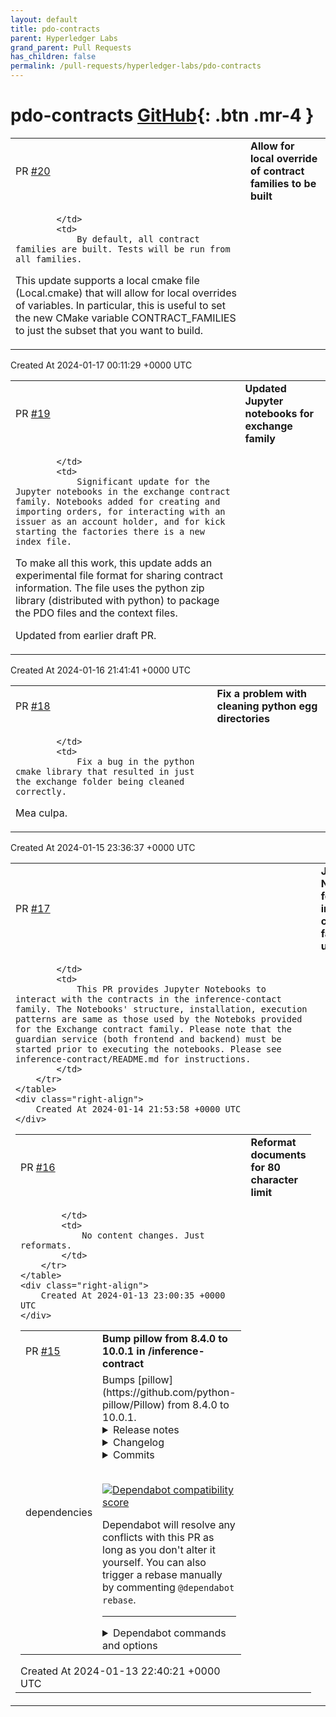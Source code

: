 ```yaml
---
layout: default
title: pdo-contracts
parent: Hyperledger Labs
grand_parent: Pull Requests
has_children: false
permalink: /pull-requests/hyperledger-labs/pdo-contracts
---
```


# pdo-contracts <span class="fs-3 right-align">[GitHub](https://github.com/hyperledger-labs/pdo-contracts){: .btn .mr-4 }</span>


<div>
    <table>
        <tr>
            <td>
                PR <a href="https://github.com/hyperledger-labs/pdo-contracts/pull/20" class=".btn">#20</a>
            </td>
            <td>
                <b>
                    Allow for local override of contract families to be built
                </b>
            </td>
        </tr>
        <tr>
            <td>
                
            </td>
            <td>
                By default, all contract families are built. Tests will be run from all families.

This update supports a local cmake file (Local.cmake) that will allow for local overrides of variables. In particular, this is useful to set the new CMake variable CONTRACT_FAMILIES to just the subset that you want to build.
            </td>
        </tr>
    </table>
    <div class="right-align">
        Created At 2024-01-17 00:11:29 +0000 UTC
    </div>
</div>

<div>
    <table>
        <tr>
            <td>
                PR <a href="https://github.com/hyperledger-labs/pdo-contracts/pull/19" class=".btn">#19</a>
            </td>
            <td>
                <b>
                    Updated Jupyter notebooks for exchange family 
                </b>
            </td>
        </tr>
        <tr>
            <td>
                
            </td>
            <td>
                Significant update for the Jupyter notebooks in the exchange contract family. Notebooks added for creating and importing orders, for interacting with an issuer as an account holder, and for kick starting the factories there is a new index file.

To make all this work, this update adds an experimental file format for sharing contract information. The file uses the python zip library (distributed with python) to package the PDO files and the context files. 

Updated from earlier draft PR.
            </td>
        </tr>
    </table>
    <div class="right-align">
        Created At 2024-01-16 21:41:41 +0000 UTC
    </div>
</div>

<div>
    <table>
        <tr>
            <td>
                PR <a href="https://github.com/hyperledger-labs/pdo-contracts/pull/18" class=".btn">#18</a>
            </td>
            <td>
                <b>
                    Fix a problem with cleaning python egg directories
                </b>
            </td>
        </tr>
        <tr>
            <td>
                
            </td>
            <td>
                Fix a bug in the python cmake library that resulted in just the exchange folder being cleaned correctly.

Mea culpa.
            </td>
        </tr>
    </table>
    <div class="right-align">
        Created At 2024-01-15 23:36:37 +0000 UTC
    </div>
</div>

<div>
    <table>
        <tr>
            <td>
                PR <a href="https://github.com/hyperledger-labs/pdo-contracts/pull/17" class=".btn">#17</a>
            </td>
            <td>
                <b>
                    Jupyter Notebooks for the inference-contact family use-case
                </b>
            </td>
        </tr>
        <tr>
            <td>
                
            </td>
            <td>
                This PR provides Jupyter Notebooks to interact with the contracts in the inference-contact family. The Notebooks' structure, installation, execution patterns are same as those used by the Noteboks provided for the Exchange contract family. Please note that the guardian service (both frontend and backend) must be started prior to executing the notebooks. Please see inference-contract/README.md for instructions. 
            </td>
        </tr>
    </table>
    <div class="right-align">
        Created At 2024-01-14 21:53:58 +0000 UTC
    </div>
</div>

<div>
    <table>
        <tr>
            <td>
                PR <a href="https://github.com/hyperledger-labs/pdo-contracts/pull/16" class=".btn">#16</a>
            </td>
            <td>
                <b>
                    Reformat documents for 80 character limit
                </b>
            </td>
        </tr>
        <tr>
            <td>
                
            </td>
            <td>
                No content changes. Just reformats.
            </td>
        </tr>
    </table>
    <div class="right-align">
        Created At 2024-01-13 23:00:35 +0000 UTC
    </div>
</div>

<div>
    <table>
        <tr>
            <td>
                PR <a href="https://github.com/hyperledger-labs/pdo-contracts/pull/15" class=".btn">#15</a>
            </td>
            <td>
                <b>
                    Bump pillow from 8.4.0 to 10.0.1 in /inference-contract
                </b>
            </td>
        </tr>
        <tr>
            <td>
                <span class="chip">dependencies</span>
            </td>
            <td>
                Bumps [pillow](https://github.com/python-pillow/Pillow) from 8.4.0 to 10.0.1.
<details>
<summary>Release notes</summary>
<p><em>Sourced from <a href="https://github.com/python-pillow/Pillow/releases">pillow's releases</a>.</em></p>
<blockquote>
<h2>10.0.1</h2>
<p><a href="https://pillow.readthedocs.io/en/stable/releasenotes/10.0.1.html">https://pillow.readthedocs.io/en/stable/releasenotes/10.0.1.html</a></p>
<h2>Changes</h2>
<ul>
<li>Updated libwebp to 1.3.2 <a href="https://redirect.github.com/python-pillow/Pillow/issues/7395">#7395</a> [<a href="https://github.com/radarhere"><code>@​radarhere</code></a>]</li>
<li>Updated zlib to 1.3 <a href="https://redirect.github.com/python-pillow/Pillow/issues/7344">#7344</a> [<a href="https://github.com/radarhere"><code>@​radarhere</code></a>]</li>
</ul>
<h2>10.0.0</h2>
<p><a href="https://pillow.readthedocs.io/en/stable/releasenotes/10.0.0.html">https://pillow.readthedocs.io/en/stable/releasenotes/10.0.0.html</a></p>
<h2>Changes</h2>
<ul>
<li>Fixed deallocating mask images <a href="https://redirect.github.com/python-pillow/Pillow/issues/7246">#7246</a> [<a href="https://github.com/radarhere"><code>@​radarhere</code></a>]</li>
<li>Added ImageFont.MAX_STRING_LENGTH <a href="https://redirect.github.com/python-pillow/Pillow/issues/7244">#7244</a> [<a href="https://github.com/radarhere"><code>@​radarhere</code></a>]</li>
<li>Fix Windows build with pyproject.toml <a href="https://redirect.github.com/python-pillow/Pillow/issues/7230">#7230</a> [<a href="https://github.com/nulano"><code>@​nulano</code></a>]</li>
<li>Do not close provided file handles with libtiff <a href="https://redirect.github.com/python-pillow/Pillow/issues/7199">#7199</a> [<a href="https://github.com/radarhere"><code>@​radarhere</code></a>]</li>
<li>Convert to HSV if mode is HSV in getcolor() <a href="https://redirect.github.com/python-pillow/Pillow/issues/7226">#7226</a> [<a href="https://github.com/radarhere"><code>@​radarhere</code></a>]</li>
<li>Added alpha_only argument to getbbox() <a href="https://redirect.github.com/python-pillow/Pillow/issues/7123">#7123</a> [<a href="https://github.com/radarhere"><code>@​radarhere</code></a>]</li>
<li>Prioritise speed in <em>repr_png</em> <a href="https://redirect.github.com/python-pillow/Pillow/issues/7242">#7242</a> [<a href="https://github.com/radarhere"><code>@​radarhere</code></a>]</li>
<li>Limit size even if one dimension is zero in decompression bomb check <a href="https://redirect.github.com/python-pillow/Pillow/issues/7235">#7235</a> [<a href="https://github.com/radarhere"><code>@​radarhere</code></a>]</li>
<li>Restored 32-bit support <a href="https://redirect.github.com/python-pillow/Pillow/issues/7234">#7234</a> [<a href="https://github.com/radarhere"><code>@​radarhere</code></a>]</li>
<li>Removed deleted file from codecov.yml and increased coverage threshold <a href="https://redirect.github.com/python-pillow/Pillow/issues/7232">#7232</a> [<a href="https://github.com/radarhere"><code>@​radarhere</code></a>]</li>
<li>Removed support for 32-bit <a href="https://redirect.github.com/python-pillow/Pillow/issues/7228">#7228</a> [<a href="https://github.com/radarhere"><code>@​radarhere</code></a>]</li>
<li>Use --config-settings instead of deprecated --global-option <a href="https://redirect.github.com/python-pillow/Pillow/issues/7171">#7171</a> [<a href="https://github.com/radarhere"><code>@​radarhere</code></a>]</li>
<li>Better C integer definitions <a href="https://redirect.github.com/python-pillow/Pillow/issues/6645">#6645</a> [<a href="https://github.com/Yay295"><code>@​Yay295</code></a>]</li>
<li>Fixed finding dependencies on Cygwin <a href="https://redirect.github.com/python-pillow/Pillow/issues/7175">#7175</a> [<a href="https://github.com/radarhere"><code>@​radarhere</code></a>]</li>
<li>Improved checks in font_render <a href="https://redirect.github.com/python-pillow/Pillow/issues/7218">#7218</a> [<a href="https://github.com/radarhere"><code>@​radarhere</code></a>]</li>
<li>Change <code>grabclipboard()</code> to use PNG compression on macOS <a href="https://redirect.github.com/python-pillow/Pillow/issues/7219">#7219</a> [<a href="https://github.com/abey79"><code>@​abey79</code></a>]</li>
<li>Added PyPy 3.10 and removed PyPy 3.8 <a href="https://redirect.github.com/python-pillow/Pillow/issues/7216">#7216</a> [<a href="https://github.com/radarhere"><code>@​radarhere</code></a>]</li>
<li>Added in_place argument to ImageOps.exif_transpose() <a href="https://redirect.github.com/python-pillow/Pillow/issues/7092">#7092</a> [<a href="https://github.com/radarhere"><code>@​radarhere</code></a>]</li>
<li>Corrected error code <a href="https://redirect.github.com/python-pillow/Pillow/issues/7177">#7177</a> [<a href="https://github.com/radarhere"><code>@​radarhere</code></a>]</li>
<li>Use &quot;not in&quot; <a href="https://redirect.github.com/python-pillow/Pillow/issues/7174">#7174</a> [<a href="https://github.com/radarhere"><code>@​radarhere</code></a>]</li>
<li>Only call text_layout once in getmask2 <a href="https://redirect.github.com/python-pillow/Pillow/issues/7206">#7206</a> [<a href="https://github.com/radarhere"><code>@​radarhere</code></a>]</li>
<li>Fixed calling putpalette() on L and LA images before load() <a href="https://redirect.github.com/python-pillow/Pillow/issues/7187">#7187</a> [<a href="https://github.com/radarhere"><code>@​radarhere</code></a>]</li>
<li>Removed unused INT64 definition <a href="https://redirect.github.com/python-pillow/Pillow/issues/7180">#7180</a> [<a href="https://github.com/radarhere"><code>@​radarhere</code></a>]</li>
<li>Updated xz to 5.4.3 <a href="https://redirect.github.com/python-pillow/Pillow/issues/7136">#7136</a> [<a href="https://github.com/radarhere"><code>@​radarhere</code></a>]</li>
<li>Fixed saving TIFF multiframe images with LONG8 tag types <a href="https://redirect.github.com/python-pillow/Pillow/issues/7078">#7078</a> [<a href="https://github.com/radarhere"><code>@​radarhere</code></a>]</li>
<li>Do not set size unnecessarily if image fails to open <a href="https://redirect.github.com/python-pillow/Pillow/issues/7056">#7056</a> [<a href="https://github.com/radarhere"><code>@​radarhere</code></a>]</li>
<li>Removed unused code <a href="https://redirect.github.com/python-pillow/Pillow/issues/7210">#7210</a> [<a href="https://github.com/radarhere"><code>@​radarhere</code></a>]</li>
<li>Removed unused variables <a href="https://redirect.github.com/python-pillow/Pillow/issues/7205">#7205</a> [<a href="https://github.com/radarhere"><code>@​radarhere</code></a>]</li>
<li>Fixed signedness comparison warning <a href="https://redirect.github.com/python-pillow/Pillow/issues/7203">#7203</a> [<a href="https://github.com/radarhere"><code>@​radarhere</code></a>]</li>
<li>Fixed combining single duration across duplicate APNG frames <a href="https://redirect.github.com/python-pillow/Pillow/issues/7146">#7146</a> [<a href="https://github.com/radarhere"><code>@​radarhere</code></a>]</li>
<li>Remove temporary file when error is raised <a href="https://redirect.github.com/python-pillow/Pillow/issues/7148">#7148</a> [<a href="https://github.com/radarhere"><code>@​radarhere</code></a>]</li>
<li>Do not use temporary file when grabbing clipboard on Linux <a href="https://redirect.github.com/python-pillow/Pillow/issues/7200">#7200</a> [<a href="https://github.com/radarhere"><code>@​radarhere</code></a>]</li>
<li>If the clipboard fails to open on Windows, wait and try again <a href="https://redirect.github.com/python-pillow/Pillow/issues/7141">#7141</a> [<a href="https://github.com/radarhere"><code>@​radarhere</code></a>]</li>
<li>Fixed saving multiple 1 mode frames to GIF <a href="https://redirect.github.com/python-pillow/Pillow/issues/7181">#7181</a> [<a href="https://github.com/radarhere"><code>@​radarhere</code></a>]</li>
<li>Replaced absolute PIL import with relative import <a href="https://redirect.github.com/python-pillow/Pillow/issues/7173">#7173</a> [<a href="https://github.com/radarhere"><code>@​radarhere</code></a>]</li>
<li>Removed files and types override <a href="https://redirect.github.com/python-pillow/Pillow/issues/7194">#7194</a> [<a href="https://github.com/radarhere"><code>@​radarhere</code></a>]</li>
</ul>
<!-- raw HTML omitted -->
</blockquote>
<p>... (truncated)</p>
</details>
<details>
<summary>Changelog</summary>
<p><em>Sourced from <a href="https://github.com/python-pillow/Pillow/blob/main/CHANGES.rst">pillow's changelog</a>.</em></p>
<blockquote>
<h2>10.0.1 (2023-09-15)</h2>
<ul>
<li>
<p>Updated libwebp to 1.3.2 <a href="https://redirect.github.com/python-pillow/Pillow/issues/7395">#7395</a>
[radarhere]</p>
</li>
<li>
<p>Updated zlib to 1.3 <a href="https://redirect.github.com/python-pillow/Pillow/issues/7344">#7344</a>
[radarhere]</p>
</li>
</ul>
<h2>10.0.0 (2023-07-01)</h2>
<ul>
<li>
<p>Fixed deallocating mask images <a href="https://redirect.github.com/python-pillow/Pillow/issues/7246">#7246</a>
[radarhere]</p>
</li>
<li>
<p>Added ImageFont.MAX_STRING_LENGTH <a href="https://redirect.github.com/python-pillow/Pillow/issues/7244">#7244</a>
[radarhere, hugovk]</p>
</li>
<li>
<p>Fix Windows build with pyproject.toml <a href="https://redirect.github.com/python-pillow/Pillow/issues/7230">#7230</a>
[hugovk, nulano, radarhere]</p>
</li>
<li>
<p>Do not close provided file handles with libtiff <a href="https://redirect.github.com/python-pillow/Pillow/issues/7199">#7199</a>
[radarhere]</p>
</li>
<li>
<p>Convert to HSV if mode is HSV in getcolor() <a href="https://redirect.github.com/python-pillow/Pillow/issues/7226">#7226</a>
[radarhere]</p>
</li>
<li>
<p>Added alpha_only argument to getbbox() <a href="https://redirect.github.com/python-pillow/Pillow/issues/7123">#7123</a>
[radarhere. hugovk]</p>
</li>
<li>
<p>Prioritise speed in <em>repr_png</em> <a href="https://redirect.github.com/python-pillow/Pillow/issues/7242">#7242</a>
[radarhere]</p>
</li>
<li>
<p>Do not use CFFI access by default on PyPy <a href="https://redirect.github.com/python-pillow/Pillow/issues/7236">#7236</a>
[radarhere]</p>
</li>
<li>
<p>Limit size even if one dimension is zero in decompression bomb check <a href="https://redirect.github.com/python-pillow/Pillow/issues/7235">#7235</a>
[radarhere]</p>
</li>
<li>
<p>Use --config-settings instead of deprecated --global-option <a href="https://redirect.github.com/python-pillow/Pillow/issues/7171">#7171</a>
[radarhere]</p>
</li>
<li>
<p>Better C integer definitions <a href="https://redirect.github.com/python-pillow/Pillow/issues/6645">#6645</a>
[Yay295, hugovk]</p>
</li>
<li>
<p>Fixed finding dependencies on Cygwin <a href="https://redirect.github.com/python-pillow/Pillow/issues/7175">#7175</a>
[radarhere]</p>
</li>
<li>
<p>Changed grabclipboard() to use PNG instead of JPG compression on macOS <a href="https://redirect.github.com/python-pillow/Pillow/issues/7219">#7219</a>
[abey79, radarhere]</p>
</li>
</ul>
<!-- raw HTML omitted -->
</blockquote>
<p>... (truncated)</p>
</details>
<details>
<summary>Commits</summary>
<ul>
<li><a href="https://github.com/python-pillow/Pillow/commit/e34d346f10c0b1c814661e662a3e0c1ef084cf1c"><code>e34d346</code></a> Updated order</li>
<li><a href="https://github.com/python-pillow/Pillow/commit/a62f2402a6bcf11a0a1670542216725a3f9190e0"><code>a62f240</code></a> 10.0.1 version bump</li>
<li><a href="https://github.com/python-pillow/Pillow/commit/d50250d9eab741ae3ddd592d8910cfd7973b9d35"><code>d50250d</code></a> Added release notes for 10.0.1</li>
<li><a href="https://github.com/python-pillow/Pillow/commit/b4c7d4b8b2710b7af6cc944a804902eb75fd9056"><code>b4c7d4b</code></a> Update CHANGES.rst [ci skip]</li>
<li><a href="https://github.com/python-pillow/Pillow/commit/730f74600e8215ab510f71bb1fbb49d906c4356b"><code>730f746</code></a> Updated libwebp to 1.3.2</li>
<li><a href="https://github.com/python-pillow/Pillow/commit/b0e28048d692effadfe7a4268a03e1d20e0198bb"><code>b0e2804</code></a> Updated zlib to 1.3</li>
<li><a href="https://github.com/python-pillow/Pillow/commit/6e28ed1f36d0eb74053af54e1eddc9c29db698cd"><code>6e28ed1</code></a> 10.0.0 version bump</li>
<li><a href="https://github.com/python-pillow/Pillow/commit/c827f3b30f50bf04fd65daeeba6bbfd56fc7b50e"><code>c827f3b</code></a> Merge pull request <a href="https://redirect.github.com/python-pillow/Pillow/issues/7246">#7246</a> from radarhere/deallocate</li>
<li><a href="https://github.com/python-pillow/Pillow/commit/39a3b1d83edcf826c3864e26bedff5b4e4dd331b"><code>39a3b1d</code></a> Fixed deallocating mask images</li>
<li><a href="https://github.com/python-pillow/Pillow/commit/8c1dc819fd91471825da01976ac0e0bc8789590f"><code>8c1dc81</code></a> Update CHANGES.rst [ci skip]</li>
<li>Additional commits viewable in <a href="https://github.com/python-pillow/Pillow/compare/8.4.0...10.0.1">compare view</a></li>
</ul>
</details>
<br />


[![Dependabot compatibility score](https://dependabot-badges.githubapp.com/badges/compatibility_score?dependency-name=pillow&package-manager=pip&previous-version=8.4.0&new-version=10.0.1)](https://docs.github.com/en/github/managing-security-vulnerabilities/about-dependabot-security-updates#about-compatibility-scores)

Dependabot will resolve any conflicts with this PR as long as you don't alter it yourself. You can also trigger a rebase manually by commenting `@dependabot rebase`.

[//]: # (dependabot-automerge-start)
[//]: # (dependabot-automerge-end)

---

<details>
<summary>Dependabot commands and options</summary>
<br />

You can trigger Dependabot actions by commenting on this PR:
- `@dependabot rebase` will rebase this PR
- `@dependabot recreate` will recreate this PR, overwriting any edits that have been made to it
- `@dependabot merge` will merge this PR after your CI passes on it
- `@dependabot squash and merge` will squash and merge this PR after your CI passes on it
- `@dependabot cancel merge` will cancel a previously requested merge and block automerging
- `@dependabot reopen` will reopen this PR if it is closed
- `@dependabot close` will close this PR and stop Dependabot recreating it. You can achieve the same result by closing it manually
- `@dependabot show <dependency name> ignore conditions` will show all of the ignore conditions of the specified dependency
- `@dependabot ignore this major version` will close this PR and stop Dependabot creating any more for this major version (unless you reopen the PR or upgrade to it yourself)
- `@dependabot ignore this minor version` will close this PR and stop Dependabot creating any more for this minor version (unless you reopen the PR or upgrade to it yourself)
- `@dependabot ignore this dependency` will close this PR and stop Dependabot creating any more for this dependency (unless you reopen the PR or upgrade to it yourself)
You can disable automated security fix PRs for this repo from the [Security Alerts page](https://github.com/hyperledger-labs/pdo-contracts/network/alerts).

</details>
            </td>
        </tr>
    </table>
    <div class="right-align">
        Created At 2024-01-13 22:40:21 +0000 UTC
    </div>
</div>

